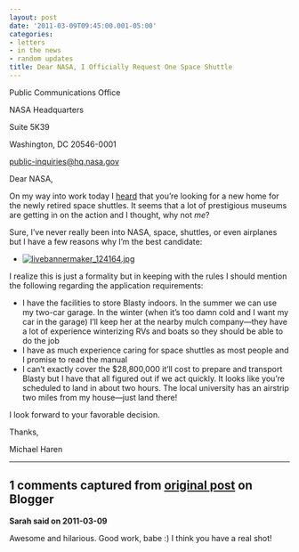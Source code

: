 ```yaml
---
layout: post
date: '2011-03-09T09:45:00.001-05:00'
categories:
- letters
- in the news
- random updates
title: Dear NASA, I Officially Request One Space Shuttle
---
```



Public Communications Office    

NASA Headquarters     

Suite 5K39     

Washington, DC 20546-0001     

public-inquiries@hq.nasa.gov

Dear NASA,

On my way into work today I [heard](http://www.npr.org/2011/03/09/134358888/nasas-next-mission-finding-homes-for-shuttles) that you’re looking for a new home for the newly retired space shuttles. It seems that a lot of prestigious museums are getting in on the action and I thought, why not *me*?

Sure, I’ve never really been into NASA, space, shuttles, or even airplanes but I have a few reasons why I’m the best candidate:  <ul>   <li><a href="http://www.sitcomsonline.com/photopost/showphoto.php/photo/11991/cat/815">![livebannermaker_124164.jpg](livebannermaker_124164.jpg)</a> </li> </ul>

I realize this is just a formality but in keeping with the rules I should mention the following regarding the application requirements:  <ul>   <li>I have the facilities to store Blasty indoors. In the summer we can use my two-car garage. In the winter (when it’s too damn cold and I want my car in the garage) I’ll keep her at the nearby mulch company—they have a lot of experience winterizing RVs and boats so they should be able to do the job </li>    <li>I have as much experience caring for space shuttles as most people and I promise to read the manual </li>    <li>I can’t exactly cover the $28,800,000 it’ll cost to prepare and transport Blasty but I have that all figured out if we act quickly. It looks like you’re scheduled to land in about two hours. The local university has an airstrip two miles from my house—just land there! </li> </ul>

I look forward to your favorable decision.

Thanks,    

Michael Haren

---

## 1 comments captured from [original post](https://blog.wassupy.com/2011/03/dear-nasa-i-officially-request-one.html) on Blogger

**Sarah said on 2011-03-09**

Awesome and hilarious.  Good work, babe :)  I think you have a real shot!

